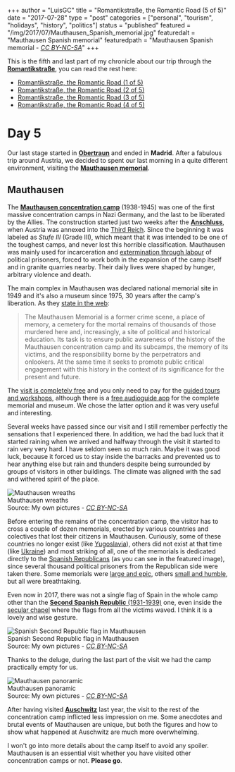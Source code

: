 +++
author = "LuisGC"
title = "Romantikstraße, the Romantic Road (5 of 5)"
date = "2017-07-28"
type = "post"
categories = ["personal", "tourism", "holidays", "history", "politics"]
status = "published"
featured = "/img/2017/07/Mauthausen_Spanish_memorial.jpg"
featuredalt = "Mauthausen Spanish memorial"
featuredpath = "Mauthausen Spanish memorial - <a href='http://creativecommons.org/licenses/by-nc-sa/3.0/'><i>CC BY-NC-SA</i></a>"
+++


This is the fifth and last part of my chronicle about our trip through the [**Romantikstraße**](http://www.romantikstrasse.at/es/), you can read the rest here:

* [Romantikstraße, the Romantic Road (1 of 5)](/blog/2017/05/Romantikstrasse-the-Romantic-Road_1.html)
* [Romantikstraße, the Romantic Road (2 of 5)](/blog/2017/06/Romantikstrasse-the-Romantic-Road_2.html)
* [Romantikstraße, the Romantic Road (3 of 5)](/blog/2017/06/Romantikstrasse-the-Romantic-Road_3.html)
* [Romantikstraße, the Romantic Road (4 of 5)](/blog/2017/07/Romantikstrasse-the-Romantic-Road_4.html)

# Day 5

Our last stage started in [**Obertraun**](https://en.wikipedia.org/wiki/Obertraun) and ended in **Madrid**. After a fabulous trip around Austria, we decided to spent our last morning in a quite different environment, visiting the [**Mauthausen memorial**](https://www.mauthausen-memorial.org/).

## Mauthausen

The [**Mauthausen concentration camp**](https://en.wikipedia.org/wiki/Mauthausen-Gusen_concentration_camp) (1938-1945) was one of the first massive concentration camps in Nazi Germany, and the last to be liberated by the Allies. The construction started just two weeks after the [**Anschluss**](https://en.wikipedia.org/wiki/Anschluss), when Austria was annexed into the [Third Reich](https://en.wikipedia.org/wiki/Third_Reich). Since the beginning it was labeled as _Stufe III_ (Grade III), which meant that it was intended to be one of the toughest camps, and never lost this horrible classification. Mauthausen was mainly used for incarceration and [extermination through labour](https://en.wikipedia.org/wiki/Extermination_through_labour) of political prisoners, forced to work both in the expansion of the camp itself and in granite quarries nearby. Their daily lives were shaped by hunger, arbitrary violence and death.

The main complex in Mauthausen was declared national memorial site in 1949 and it's also a museum since 1975, 30 years after the camp's liberation. As they [state in the web](https://www.mauthausen-memorial.org/en/Visit/The-Mauthausen-Memorial):

<blockquote>The Mauthausen Memorial is a former crime scene, a place of memory, a cemetery for the mortal remains of thousands of those murdered here and, increasingly, a site of political and historical education. Its task is to ensure public awareness of the history of the Mauthausen concentration camp and its subcamps, the memory of its victims, and the responsibility borne by the perpetrators and onlookers. At the same time it seeks to promote public critical engagement with this history in the context of its significance for the present and future.</blockquote>

The [visit is completely free](https://www.mauthausen-memorial.org/en/Visit/Visitor-Information/Opening-times-and-prices) and you only need to pay for the [guided tours and workshops](https://www.mauthausen-memorial.org/en/Visit/Visitor-Information/Educational-services), although there is a [free audioguide app](https://play.google.com/store/apps/details?id=at.whi.mauthausenaudioguide&hl=es) for the complete memorial and museum. We chose the latter option and it was very useful and interesting.

Several weeks have passed since our visit and I still remember perfectly the sensations that I experienced there. In addition, we had the bad luck that it started raining when we arrived and halfway through the visit it started to rain very very hard. I have seldom seen so much rain. Maybe it was good luck, because it forced us to stay inside the barracks and prevented us to hear anything else but rain and thunders despite being surrounded by groups of visitors in other buildings. The climate was aligned with the sad and withered spirit of the place.

<div class="image">
  <img src="/img/2017/07/Mauthausen_wreaths.jpg" alt="Mauthausen wreaths">
  <div class="caption">Mauthausen wreaths<br />Source: My own pictures - <a href="http://creativecommons.org/licenses/by-sa/3.0/"><i>CC BY-NC-SA</i></a></div>
</div>

Before entering the remains of the concentration camp, the visitor has to cross a couple of dozen memorials, erected by various countries and colectives that lost their citizens in Mauthausen. Curiously, some of these countries no longer exist (like [Yugoslavia](https://www.mauthausen-memorial.org/en/Visit/Virtual-Tour#map||62)), others did not exist at that time (like [Ukraine](https://www.mauthausen-memorial.org/en/Visit/Virtual-Tour#map||72)) and most striking of all, one of the memorials is dedicated directly to the [Spanish Republicans](https://www.mauthausen-memorial.org/en/Visit/Virtual-Tour#map||71) (as you can see in the featured image), since several thousand political prisoners from the Republican side were taken there. Some memorials were [large and epic](https://www.mauthausen-memorial.org/en/Visit/Virtual-Tour#map||53), others [small and humble](https://www.mauthausen-memorial.org/en/Visit/Virtual-Tour#map||65), but all were breathtaking.

Even now in 2017, there was not a single flag of Spain in the whole camp other than the [**Second Spanish Republic** (1931-1939)](https://en.wikipedia.org/wiki/Second_Spanish_Republic) one, even inside the [secular chapel](https://www.mauthausen-memorial.org/en/Visit/Virtual-Tour#map||78) where the flags from all the victims waved. I think it is a lovely and wise gesture.

<div class="image">
  <img src="/img/2017/07/Mauthausen_flags_pavillion.jpg" alt="Spanish Second Republic flag in Mauthausen">
  <div class="caption">Spanish Second Republic flag in Mauthausen<br />Source: My own pictures - <a href="http://creativecommons.org/licenses/by-sa/3.0/"><i>CC BY-NC-SA</i></a></div>
</div>

Thanks to the deluge, during the last part of the visit we had the camp practically empty for us.

<div class="image">
  <img src="/img/2017/07/Mauthausen_panoramic.jpg" alt="Mauthausen panoramic">
  <div class="caption">Mauthausen panoramic<br />Source: My own pictures - <a href="http://creativecommons.org/licenses/by-sa/3.0/"><i>CC BY-NC-SA</i></a></div>
</div>

After having visited [**Auschwitz**](https://en.wikipedia.org/wiki/Auschwitz_concentration_camp) last year, the visit to the rest of the concentration camp inflicted less impression on me. Some anecdotes and brutal events of Mauthausen are unique, but both the figures and how to show what happened at Auschwitz are much more overwhelming.

I won't go into more details about the camp itself to avoid any spoiler. Mauthausen is an essential visit whether you have visited other concentration camps or not. **Please go**.
